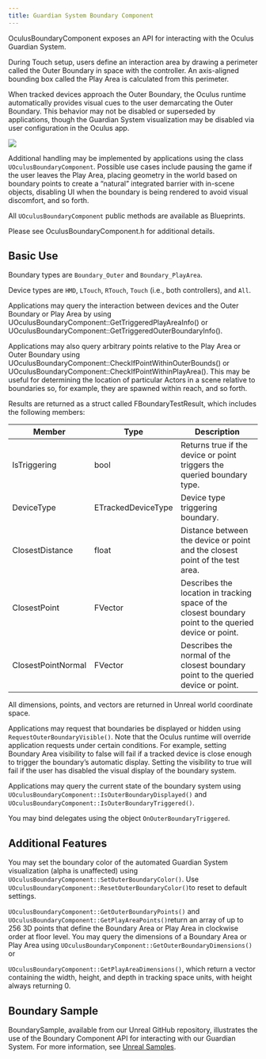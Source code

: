 ```yaml
---
title: Guardian System Boundary Component 
---
```


OculusBoundaryComponent exposes an API for interacting with the Oculus Guardian System.

During Touch setup, users define an interaction area by drawing a perimeter called the Outer Boundary in space with the controller. An axis-aligned bounding box called the Play Area is calculated from this perimeter.

When tracked devices approach the Outer Boundary, the Oculus runtime automatically provides visual cues to the user demarcating the Outer Boundary. This behavior may not be disabled or superseded by applications, though the Guardian System visualization may be disabled via user configuration in the Oculus app.

![](/images/documentationunreallatestconceptsunreal-boundary-0.png)

Additional handling may be implemented by applications using the class `UOculusBoundaryComponent`. Possible use cases include pausing the game if the user leaves the Play Area, placing geometry in the world based on boundary points to create a “natural” integrated barrier with in-scene objects, disabling UI when the boundary is being rendered to avoid visual discomfort, and so forth.

All `UOculusBoundaryComponent` public methods are available as Blueprints.

Please see OculusBoundaryComponent.h for additional details.

## Basic Use

Boundary types are `Boundary_Outer` and `Boundary_PlayArea`.

Device types are `HMD`, `LTouch`, `RTouch`, `Touch` (i.e., both controllers), and `All`.

Applications may query the interaction between devices and the Outer Boundary or Play Area by using UOculusBoundaryComponent::GetTriggeredPlayAreaInfo() or UOculusBoundaryComponent::GetTriggeredOuterBoundaryInfo().

Applications may also query arbitrary points relative to the Play Area or Outer Boundary using UOculusBoundaryComponent::CheckIfPointWithinOuterBounds() or UOculusBoundaryComponent::CheckIfPointWithinPlayArea(). This may be useful for determining the location of particular Actors in a scene relative to boundaries so, for example, they are spawned within reach, and so forth.

Results are returned as a struct called FBoundaryTestResult, which includes the following members:

|       Member       |        Type        |                                              Description                                              |
|--------------------|--------------------|--------------------------------------------------------------------------------------------------------|
|    IsTriggering    |        bool        |                Returns true if the device or point triggers the queried boundary type.                |
|     DeviceType     | ETrackedDeviceType |                                    Device type triggering boundary.                                    |
|  ClosestDistance  |       float       |              Distance between the device or point and the closest point of the test area.              |
|    ClosestPoint    |      FVector      | Describes the location in tracking space of the closest boundary point to the queried device or point. |
| ClosestPointNormal |      FVector      |           Describes the normal of the closest boundary point to the queried device or point.           |

All dimensions, points, and vectors are returned in Unreal world coordinate space.

Applications may request that boundaries be displayed or hidden using `RequestOuterBoundaryVisible()`. Note that the Oculus runtime will override application requests under certain conditions. For example, setting Boundary Area visibility to false will fail if a tracked device is close enough to trigger the boundary’s automatic display. Setting the visibility to true will fail if the user has disabled the visual display of the boundary system.

Applications may query the current state of the boundary system using `UOculusBoundaryComponent::IsOuterBoundaryDisplayed()` and `UOculusBoundaryComponent::IsOuterBoundaryTriggered()`.

You may bind delegates using the object `OnOuterBoundaryTriggered`.

## Additional Features

You may set the boundary color of the automated Guardian System visualization (alpha is unaffected) using `UOculusBoundaryComponent::SetOuterBoundaryColor()`. Use `UOculusBoundaryComponent::ResetOuterBoundaryColor()`to reset to default settings.

`UOculusBoundaryComponent::GetOuterBoundaryPoints()` and `UOculusBoundaryComponent::GetPlayAreaPoints()`return an array of up to 256 3D points that define the Boundary Area or Play Area in clockwise order at floor level. You may query the dimensions of a Boundary Area or Play Area using `UOculusBoundaryComponent::GetOuterBoundaryDimensions()` or

`UOculusBoundaryComponent::GetPlayAreaDimensions()`, which return a vector containing the width, height, and depth in tracking space units, with height always returning 0. 

## Boundary Sample

BoundarySample, available from our Unreal GitHub repository, illustrates the use of the Boundary Component API for interacting with our Guardian System. For more information, see [Unreal Samples](/documentation/unreal/latest/concepts/unreal-samples/).
